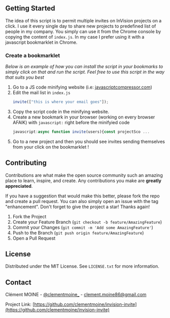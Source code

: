 ## Getting Started

The idea of this script is to permit multiple invites on InVision projects on a click. I use it every single day to share new projects to predefined list of people in my company. You simply can use it from the Chrome console by copying the content of `index.js`. In my case I prefer using it with a javascript bookmarklet in Chrome. 

### Create a bookmarklet

_Below is an example of how you can install the script in your bookmarks to simply click on that and run the script. Feel free to use this script in the way that suits you best_

1. Go to a JS code minifying website (i.e: [javascriptcompressor.com](https://javascriptcompressor.com/))
2. Edit the mail list in `index.js`
   ```js
   invite(["this is where your email goes"]);
   ```
3. Copy the script code in the minifying website.
4. Create a new bookmark in your browser (working on every browser AFAIK) with `javascript:` right before the minifyied code
   ```js
   javascript:async function invite(users){const projectSco ...
   ```
5. Go to a new project and then you should see invites sending themselves from your click on the bookmarklet !

## Contributing

Contributions are what make the open source community such an amazing place to learn, inspire, and create. Any contributions you make are **greatly appreciated**.

If you have a suggestion that would make this better, please fork the repo and create a pull request. You can also simply open an issue with the tag "enhancement".
Don't forget to give the project a star! Thanks again!

1. Fork the Project
2. Create your Feature Branch (`git checkout -b feature/AmazingFeature`)
3. Commit your Changes (`git commit -m 'Add some AmazingFeature'`)
4. Push to the Branch (`git push origin feature/AmazingFeature`)
5. Open a Pull Request

<!-- LICENSE -->
## License

Distributed under the MIT License. See `LICENSE.txt` for more information.

<!-- CONTACT -->
## Contact

Clément MOINE - [@clementmoine_](https://twitter.com/clementmoine_) - clement.moine86@gmail.com

Project Link: [https://github.com/clementmoine/invision-invite](https://github.com/clementmoine/invision-invite)
